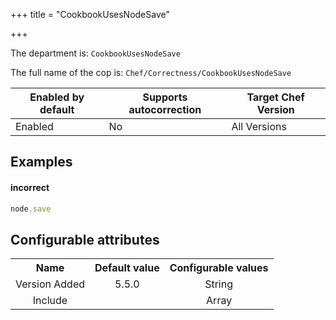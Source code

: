 +++
title = "CookbookUsesNodeSave"

+++

<!-- This content is automatically generated. See https://github.com/chef/chef-web-docs/blob/main/generated/README.md -->

The department is: `CookbookUsesNodeSave`

The full name of the cop is: `Chef/Correctness/CookbookUsesNodeSave`

| Enabled by default | Supports autocorrection | Target Chef Version |
| --- | --- | --- |
| Enabled | No | All Versions |

## Examples


#### incorrect

```ruby
node.save
```

## Configurable attributes

<table>
<tbody><tr>
<th>Name</th>
<th>Default value</th>
<th>Configurable values</th>
</tr>
<tr>
<td style="text-align:center">Version Added</td>
<td style="text-align:center">5.5.0</td>
<td style="text-align:center">String</td>
</tr>
<tr><td style="text-align:center">Include</td>
<td style="text-align:center"><ul>
</ul>
</td>
<td style="text-align:center">Array</td>
</tr></tbody></table>
